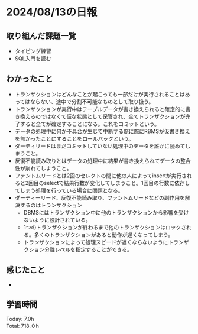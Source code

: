 # 2024/08/13の日報
## 取り組んだ課題一覧
* タイピング練習
* SQL入門を読む
## わかったこと
* トランザクションはどんなことが起こっても一部だけが実行されることはあってはならない、途中で分割不可能なものとして取り扱う。
* トランザクションが実行中はテーブルデータが書き換えられると確定的に書き換えるのではなくて仮な状態として保管され、全てトランザクションが完了すると全てが確定することになる。これをコミットという。
* データの処理中に何か不具合が生じて中断する際に際にRBMSが仮書き換えを無かったことにすることをロールバックという。
* ダーティリードはまだコミットしていない処理中のデータを誰かに読めてしまうこと。
* 反復不能読み取りとはデータの処理中に結果が書き換えられてデータの整合性が崩れてしまうこと。
* ファントムリードとは2回のセレクトの間に他の人によってinsertが実行されると2回目のselectで結果行数が変化してしまうこと。1回目の行数に依存してしまう処理を行っている場合に問題となる。
* ダーティーリード、反復不能読み取り、ファントムリードなどの副作用を解決するのはトランザクション
  *  DBMSにはトランザクション中に他のトランザクションから影響を受けないように設計されている。
  *  1つのトランザクションが終わるまで他のトランザクションはロックされる。多くのトランザクションがあると動作が遅くなってしまう。
  *  トランザクションによって処理スピードが遅くならないようにトランザクション分離レベルを指定することができる。         
## 感じたこと
* 
## 学習時間
Today: 7.0h<br>
Total: 718.０h
